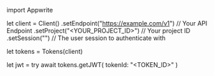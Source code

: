import Appwrite

let client = Client()
    .setEndpoint("https://example.com/v1") // Your API Endpoint
    .setProject("<YOUR_PROJECT_ID>") // Your project ID
    .setSession("") // The user session to authenticate with

let tokens = Tokens(client)

let jwt = try await tokens.getJWT(
    tokenId: "<TOKEN_ID>"
)

